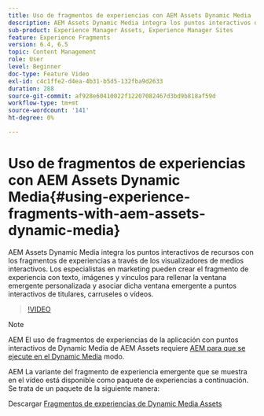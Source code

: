 ```yaml
---
title: Uso de fragmentos de experiencias con AEM Assets Dynamic Media
description: AEM Assets Dynamic Media integra los puntos interactivos de recursos con los fragmentos de experiencias a través de los visualizadores de medios interactivos. Los especialistas en marketing pueden crear el fragmento de experiencia con texto, imágenes y vínculos para rellenar la ventana emergente personalizada y asociar dicha ventana emergente a puntos interactivos de titulares, carruseles o vídeos.
sub-product: Experience Manager Assets, Experience Manager Sites
feature: Experience Fragments
version: 6.4, 6.5
topic: Content Management
role: User
level: Beginner
doc-type: Feature Video
exl-id: c4c1ffe2-d4ea-4b31-b5d5-132fba9d2633
duration: 288
source-git-commit: af928e60410022f12207082467d3bd9b818af59d
workflow-type: tm+mt
source-wordcount: '141'
ht-degree: 0%

---
```


# Uso de fragmentos de experiencias con AEM Assets Dynamic Media{#using-experience-fragments-with-aem-assets-dynamic-media}

AEM Assets Dynamic Media integra los puntos interactivos de recursos con los fragmentos de experiencias a través de los visualizadores de medios interactivos. Los especialistas en marketing pueden crear el fragmento de experiencia con texto, imágenes y vínculos para rellenar la ventana emergente personalizada y asociar dicha ventana emergente a puntos interactivos de titulares, carruseles o vídeos.

>[!VIDEO](https://video.tv.adobe.com/v/22115?quality=12&learn=on)

>[!NOTE]
>
>AEM El uso de fragmentos de experiencias de la aplicación con puntos interactivos de Dynamic Media de AEM Assets requiere [AEM para que se ejecute en el Dynamic Media](https://experienceleague.adobe.com/docs/) modo.

AEM La variante del fragmento de experiencia emergente que se muestra en el vídeo está disponible como paquete de experiencias a continuación. Se trata de un paquete de la siguiente manera:

Descargar [Fragmentos de experiencias de Dynamic Media Assets](assets/experience-fragmentsdynamic-mediaassets-100.zip)
